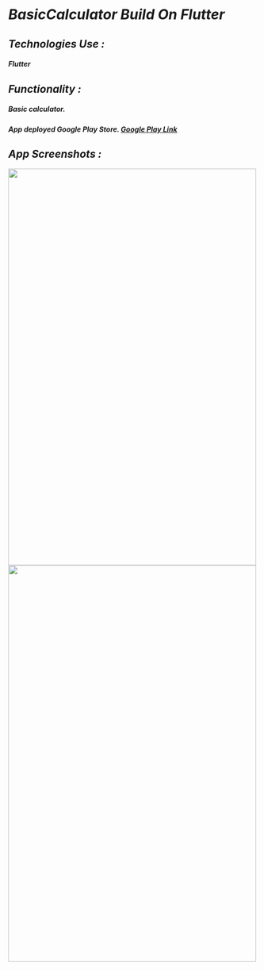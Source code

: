 # _BasicCalculator Build On Flutter_

## _Technologies Use :_
##### Flutter


## _Functionality :_
##### Basic calculator. 
##### App deployed Google Play Store. [Google Play Link](https://play.google.com/store/apps/details?id=com.flutter_calculator_app&hl=en)


## _App Screenshots :_

<img src="https://user-images.githubusercontent.com/47983955/104146137-ac6c4d00-53ef-11eb-839e-f14e891df3ce.jpg" width="500" height="800"/>

<img src="https://user-images.githubusercontent.com/47983955/104146140-ad9d7a00-53ef-11eb-8a10-4ab06d6a70ce.jpg" width="500" height="800"/>


